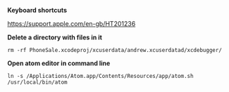 **Keyboard shortcuts**

https://support.apple.com/en-gb/HT201236

**Delete a directory with files in it**

```
rm -rf PhoneSale.xcodeproj/xcuserdata/andrew.xcuserdatad/xcdebugger/
```

**Open atom editor in command line**

```
ln -s /Applications/Atom.app/Contents/Resources/app/atom.sh /usr/local/bin/atom
```
